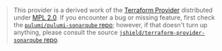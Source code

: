 > This provider is a derived work of the [Terraform Provider](https://github.com/jshield/terraform-provider-sonarqube)
> distributed under [MPL 2.0](https://www.mozilla.org/en-US/MPL/2.0/). If you encounter a bug or missing feature,
> first check the [`pulumi/pulumi-sonarqube` repo](https://github.com/pulumi/pulumi-sonarqube/issues); however, if that doesn't turn up anything,
> please consult the source [`jshield/terraform-provider-sonarqube` repo](https://github.com/jshield/terraform-provider-sonarqube/issues).